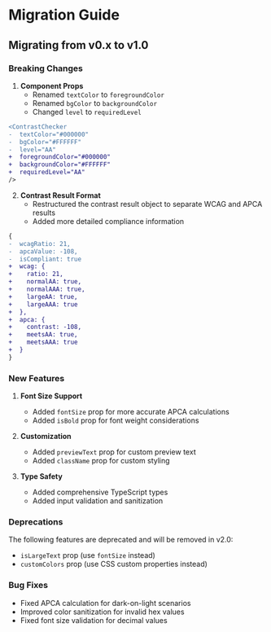 # Migration Guide

## Migrating from v0.x to v1.0

### Breaking Changes

1. **Component Props**
   - Renamed `textColor` to `foregroundColor`
   - Renamed `bgColor` to `backgroundColor`
   - Changed `level` to `requiredLevel`

```diff
<ContrastChecker
-  textColor="#000000"
-  bgColor="#FFFFFF"
-  level="AA"
+  foregroundColor="#000000"
+  backgroundColor="#FFFFFF"
+  requiredLevel="AA"
/>
```

2. **Contrast Result Format**
   - Restructured the contrast result object to separate WCAG and APCA results
   - Added more detailed compliance information

```diff
{
-  wcagRatio: 21,
-  apcaValue: -108,
-  isCompliant: true
+  wcag: {
+    ratio: 21,
+    normalAA: true,
+    normalAAA: true,
+    largeAA: true,
+    largeAAA: true
+  },
+  apca: {
+    contrast: -108,
+    meetsAA: true,
+    meetsAAA: true
+  }
}
```

### New Features

1. **Font Size Support**
   - Added `fontSize` prop for more accurate APCA calculations
   - Added `isBold` prop for font weight considerations

2. **Customization**
   - Added `previewText` prop for custom preview text
   - Added `className` prop for custom styling

3. **Type Safety**
   - Added comprehensive TypeScript types
   - Added input validation and sanitization

### Deprecations

The following features are deprecated and will be removed in v2.0:

- `isLargeText` prop (use `fontSize` instead)
- `customColors` prop (use CSS custom properties instead)

### Bug Fixes

- Fixed APCA calculation for dark-on-light scenarios
- Improved color sanitization for invalid hex values
- Fixed font size validation for decimal values
